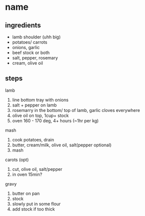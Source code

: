 # name

## ingredients

- lamb shoulder (uhh big)
- potatoes/ carrots
- onions, garlic
- beef stock or both
- salt, pepper, rosemary
- cream, olive oil

## steps

lamb
  1. line bottom tray with onions 
  2. salt + pepper on lamb
  3. rosemarry in the bottom/ top of lamb, garlic cloves everywhere
  4. olive oil on top, 1cup+ stock
  5. oven 160 - 170 deg, 4+ hours (~1hr per kg)

mash
  1. cook potatoes, drain
  2. butter, cream/milk, olive oil, salt(pepper optional)
  3. mash

carots (opt)
  1. cut, olive oil, salt/pepper
  2. in oven 15min?

gravy
  1. butter on pan
  2. stock
  3. slowly put in some flour
  4. add stock if too thick